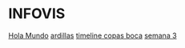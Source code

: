 # INFOVIS
[Hola Mundo](https://mariosarm.github.io/INFOVIS/holamundo.html)
[ardillas](https://mariosarm.github.io/INFOVIS/ardillas.html)
[timeline copas boca](https://mariosarm.github.io/INFOVIS/timelineBocaJuniors.html)
[semana 3](https://bl.ocks.org/mariosarm/raw/5401de790876a493fa8a647b196001ed/)
